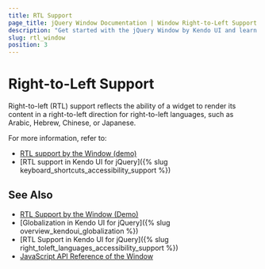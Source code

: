 ```yaml
---
title: RTL Support
page_title: jQuery Window Documentation | Window Right-to-Left Support | Kendo UI
description: "Get started with the jQuery Window by Kendo UI and learn about the RTL supports it provides."
slug: rtl_window
position: 3
---
```


# Right-to-Left Support

Right-to-left (RTL) support reflects the ability of a widget to render its content in a right-to-left direction for right-to-left languages, such as Arabic, Hebrew, Chinese, or Japanese.

For more information, refer to:
* [RTL support by the Window (demo)](https://demos.telerik.com/kendo-ui/window/right-to-left-support)
* [RTL support in Kendo UI for jQuery]({% slug keyboard_shortcuts_accessibility_support %})

## See Also

* [RTL Support by the Window (Demo)](https://demos.telerik.com/kendo-ui/Window/right-to-left-support)
* [Globalization in Kendo UI for jQuery]({% slug overview_kendoui_globalization %})
* [RTL Support in Kendo UI for jQuery]({% slug right_toleft_languages_accessibility_support %})
* [JavaScript API Reference of the Window](/api/javascript/ui/window)
